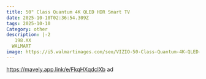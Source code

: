 ```yaml
---
title: 50" Class Quantum 4K QLED HDR Smart TV
date: 2025-10-10T02:36:54.309Z
tags: 2025-10-10
Category: other
description: |-2
   198.XX
  WALMART
image: https://i5.walmartimages.com/seo/VIZIO-50-Class-Quantum-4K-QLED-HDR-Smart-TV-NEW-VQD50M-0809_1d292be7-c673-43e4-8916-8efd0ea670a4.4925b26b5fe469b73a5a84959e9d8033.jpeg?odnHeight=573&odnWidth=573&odnBg=FFFFFF
---
```

https://mavely.app.link/e/FkqHXqdclXb     ad